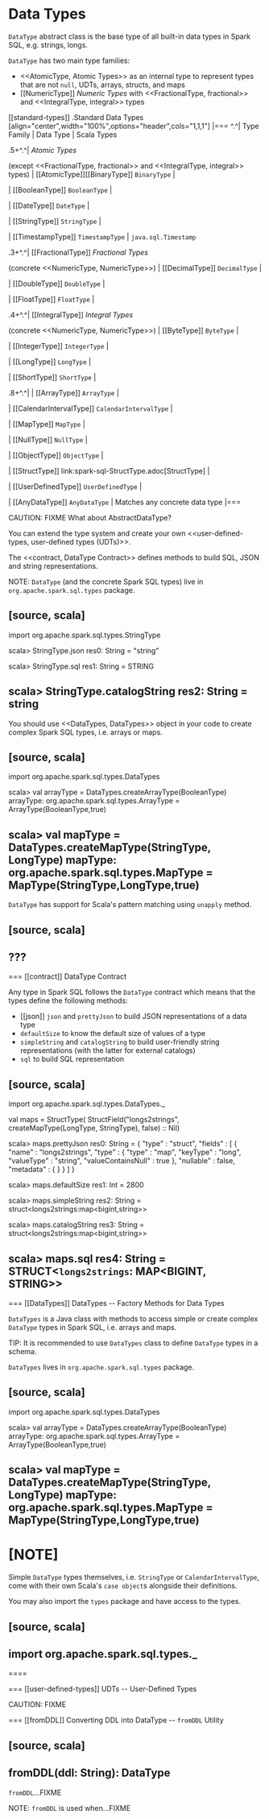 # Data Types

`DataType` abstract class is the base type of all built-in data types in Spark SQL, e.g. strings, longs.

`DataType` has two main type families:

* <<AtomicType, Atomic Types>> as an internal type to represent types that are not `null`, UDTs, arrays, structs, and maps
* [[NumericType]] *Numeric Types* with <<FractionalType, fractional>> and <<IntegralType, integral>> types

[[standard-types]]
.Standard Data Types
[align="center",width="100%",options="header",cols="1,1,1"]
|===
^.^| Type Family
| Data Type
| Scala Types

.5+^.^| *Atomic Types*

(except <<FractionalType, fractional>> and <<IntegralType, integral>> types)
| [[AtomicType]][[BinaryType]] `BinaryType`
|

| [[BooleanType]] `BooleanType`
|

| [[DateType]] `DateType`
|

| [[StringType]] `StringType`
|

| [[TimestampType]] `TimestampType` | `java.sql.Timestamp`

.3+^.^| [[FractionalType]] *Fractional Types*

(concrete <<NumericType, NumericType>>)
| [[DecimalType]] `DecimalType`
|

| [[DoubleType]] `DoubleType`
|

| [[FloatType]] `FloatType`
|


.4+^.^| [[IntegralType]] *Integral Types*

(concrete <<NumericType, NumericType>>)
| [[ByteType]] `ByteType`
|

| [[IntegerType]] `IntegerType`
|

| [[LongType]] `LongType`
|

| [[ShortType]] `ShortType`
|


.8+^.^|
| [[ArrayType]] `ArrayType`
|

| [[CalendarIntervalType]] `CalendarIntervalType`
|

| [[MapType]] `MapType`
|

| [[NullType]] `NullType`
|

| [[ObjectType]] `ObjectType`
|

| [[StructType]] link:spark-sql-StructType.adoc[StructType]
|

| [[UserDefinedType]] `UserDefinedType`
|

| [[AnyDataType]] `AnyDataType` | Matches any concrete data type
|===

CAUTION: FIXME What about AbstractDataType?

You can extend the type system and create your own <<user-defined-types, user-defined types (UDTs)>>.

The <<contract, DataType Contract>> defines methods to build SQL, JSON and string representations.

NOTE: `DataType` (and the concrete Spark SQL types) live in `org.apache.spark.sql.types` package.

[source, scala]
----
import org.apache.spark.sql.types.StringType

scala> StringType.json
res0: String = "string"

scala> StringType.sql
res1: String = STRING

scala> StringType.catalogString
res2: String = string
----

You should use <<DataTypes, DataTypes>> object in your code to create complex Spark SQL types, i.e. arrays or maps.

[source, scala]
----
import org.apache.spark.sql.types.DataTypes

scala> val arrayType = DataTypes.createArrayType(BooleanType)
arrayType: org.apache.spark.sql.types.ArrayType = ArrayType(BooleanType,true)

scala> val mapType = DataTypes.createMapType(StringType, LongType)
mapType: org.apache.spark.sql.types.MapType = MapType(StringType,LongType,true)
----

`DataType` has support for Scala's pattern matching using `unapply` method.

[source, scala]
----
???
----

=== [[contract]] DataType Contract

Any type in Spark SQL follows the `DataType` contract which means that the types define the following methods:

* [[json]] `json` and `prettyJson` to build JSON representations of a data type
* `defaultSize` to know the default size of values of a type
* `simpleString` and `catalogString` to build user-friendly string representations (with the latter for external catalogs)
* `sql` to build SQL representation

[source, scala]
----
import org.apache.spark.sql.types.DataTypes._

val maps = StructType(
  StructField("longs2strings", createMapType(LongType, StringType), false) :: Nil)

scala> maps.prettyJson
res0: String =
{
  "type" : "struct",
  "fields" : [ {
    "name" : "longs2strings",
    "type" : {
      "type" : "map",
      "keyType" : "long",
      "valueType" : "string",
      "valueContainsNull" : true
    },
    "nullable" : false,
    "metadata" : { }
  } ]
}

scala> maps.defaultSize
res1: Int = 2800

scala> maps.simpleString
res2: String = struct<longs2strings:map<bigint,string>>

scala> maps.catalogString
res3: String = struct<longs2strings:map<bigint,string>>

scala> maps.sql
res4: String = STRUCT<`longs2strings`: MAP<BIGINT, STRING>>
----

=== [[DataTypes]] DataTypes -- Factory Methods for Data Types

`DataTypes` is a Java class with methods to access simple or create complex `DataType` types in Spark SQL, i.e. arrays and maps.

TIP: It is recommended to use `DataTypes` class to define `DataType` types in a schema.

`DataTypes` lives in `org.apache.spark.sql.types` package.

[source, scala]
----
import org.apache.spark.sql.types.DataTypes

scala> val arrayType = DataTypes.createArrayType(BooleanType)
arrayType: org.apache.spark.sql.types.ArrayType = ArrayType(BooleanType,true)

scala> val mapType = DataTypes.createMapType(StringType, LongType)
mapType: org.apache.spark.sql.types.MapType = MapType(StringType,LongType,true)
----

[NOTE]
====
Simple `DataType` types themselves, i.e. `StringType` or `CalendarIntervalType`, come with their own Scala's ``case object``s alongside their definitions.

You may also import the `types` package and have access to the types.

[source, scala]
----
import org.apache.spark.sql.types._
----
====

=== [[user-defined-types]] UDTs -- User-Defined Types

CAUTION: FIXME

=== [[fromDDL]] Converting DDL into DataType -- `fromDDL` Utility

[source, scala]
----
fromDDL(ddl: String): DataType
----

`fromDDL`...FIXME

NOTE: `fromDDL` is used when...FIXME
